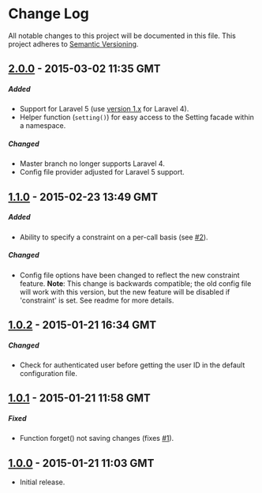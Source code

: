 # Change Log
All notable changes to this project will be documented in this file.
This project adheres to [Semantic Versioning](http://semver.org/).

## [2.0.0] - 2015-03-02 11:35 GMT
##### Added
- Support for Laravel 5 (use [version 1.x](https://github.com/Grimthorr/laravel-user-settings/tree/laravel4) for Laravel 4).
- Helper function (`setting()`) for easy access to the Setting facade within a namespace.

##### Changed
- Master branch no longer supports Laravel 4.
- Config file provider adjusted for Laravel 5 support.

## [1.1.0] - 2015-02-23 13:49 GMT
##### Added
- Ability to specify a constraint on a per-call basis (see [#2]).

##### Changed
- Config file options have been changed to reflect the new constraint feature. **Note**: This change is backwards compatible; the old config file will work with this version, but the new feature will be disabled if 'constraint' is set. See readme for more details.

## [1.0.2] - 2015-01-21 16:34 GMT
##### Changed
- Check for authenticated user before getting the user ID in the default configuration file.

## [1.0.1] - 2015-01-21 11:58 GMT
##### Fixed
- Function forget() not saving changes (fixes [#1]).

## [1.0.0] - 2015-01-21 11:03 GMT
- Initial release.



[#1]: https://github.com/Grimthorr/laravel-user-settings/issues/1
[#2]: https://github.com/Grimthorr/laravel-user-settings/pull/2

[2.0.0]: https://github.com/Grimthorr/laravel-user-settings/compare/1.1.0...2.0.0
[1.1.0]: https://github.com/Grimthorr/laravel-user-settings/compare/1.0.2...1.1.0
[1.0.2]: https://github.com/Grimthorr/laravel-user-settings/compare/1.0.1...1.0.2
[1.0.1]: https://github.com/Grimthorr/laravel-user-settings/compare/1.0.0...1.0.1
[1.0.0]: https://github.com/Grimthorr/laravel-user-settings/tree/1.0.0

